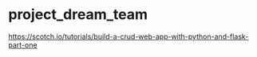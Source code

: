 # project_dream_team
https://scotch.io/tutorials/build-a-crud-web-app-with-python-and-flask-part-one
